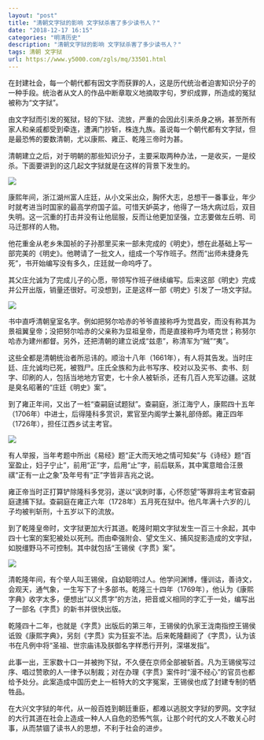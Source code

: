 ```yaml
---
layout: "post"
title: "清朝文字狱的影响 文字狱杀害了多少读书人？"
date: "2018-12-17 16:15"
categories: "明清历史"
description: "清朝文字狱的影响 文字狱杀害了多少读书人？"
tags: 清朝 文字狱
url: https://www.y5000.com/zgls/mq/33501.html
---
```






在封建社会，每一个朝代都有因文字而获罪的人，这是历代统治者迫害知识分子的一种手段。统治者从文人的作品中断章取义地摘取字句，罗织成罪，所造成的冤狱被称为“文字狱”。

由文字狱而引发的冤狱，轻的下狱、流放，严重的会因此引来杀身之祸，甚至所有家人和亲戚都受到牵连，遭满门抄斩，株连九族。虽说每一个朝代都有文字狱，但是最恐怖的要数清朝，尤以康熙、雍正、乾隆三帝时为甚。

清朝建立之后，对于明朝的那些知识分子，主要采取两种办法，一是收买，一是绞杀。下面要讲到的这几起文字狱就是在这样的背景下发生的。

![](https://img.y5000.com/uploads/allimg/180921/14-1P9211515332T.jpg)

康熙年间，浙江湖州富人庄廷，从小文采出众，胸怀大志，总想干一番事业，年少时就考进当时国家的最高学府国子监。可惜天妒英才，他得了一场大病过后，双目失明。这一沉重的打击并没有让他屈服，反而让他更加坚强，立志要做左丘明、司马迁那样的人物。

他花重金从老乡朱国祯的子孙那里买来一部未完成的《明史》，想在此基础上写一部完美的《明史》。他聘请了一批文人，组成一个写作班子。然而“出师未捷身先死”，书开始编写没有多久，庄廷就一命呜呼了。

其父庄允诚为了完成儿子的心愿，带领写作班子继续编写。后来这部《明史》完成并公开出版，销量还很好。可没想到，正是这样一部《明史》引发了一场文字狱。

![](https://img.y5000.com/uploads/allimg/180921/14-1P921151552Y9.jpg)

书中直呼清朝皇室名字。例如把努尔哈赤的爷爷直接称呼为觉昌安，而没有称其为景祖翼皇帝；没把努尔哈赤的父亲称为显祖皇帝，而是直接称呼为塔克世；称努尔哈赤为建州都督。另外，还把清朝的建立说成“兹患”，称清军为“贼”“夷”。

这些全都是清朝统治者所忌讳的。顺治十八年（1661年），有人将其告发。当时庄廷、庄允诚均已死，被戮尸。庄氏全族和为此书写序、校对以及买书、卖书、刻字、印刷的人，包括当地地方官吏，七十余人被斩杀，还有几百人充军边疆。这就是臭名昭著的“庄廷《明史》案”。

到了雍正年间，又出了一桩“查嗣庭试题狱”。查嗣庭，浙江海宁人，康熙四十五年（1706年）中进士，后得隆科多赏识，累官至内阁学士兼礼部侍郎。雍正四年（1726年），担任江西乡试主考官。

![](https://img.y5000.com/uploads/allimg/180921/14-1P92115160W50.jpg)

有人举报，当年考题中所出《易经》题“正大而天地之情可知矣”与《诗经》题“百室盈止，妇子宁止”，前用“正”字，后用“止”字，前后联系，其中寓意暗合汪景祺“正有一止之象”及年号有“正”字皆非吉兆之说。

雍正帝当时正打算铲除隆科多党羽，遂以“讽刺时事，心怀怨望”等罪将主考官查嗣庭逮捕下狱。查嗣庭在雍正六年（1728年）五月死在狱中。他凡年满十六岁的儿子均被判斩刑，十五岁以下的流放。

到了乾隆皇帝时，文字狱更加大行其道。乾隆时期文字狱发生一百三十余起，其中四十七案的案犯被处以死刑。而由牵强附会、望文生义、捕风捉影造成的文字狱，如脱缰野马不可控制。其中就包括“王锡侯《字贯》案”。

![](https://img.y5000.com/uploads/allimg/180921/14-1P92115162HG.jpg)

清乾隆年间，有个举人叫王锡侯，自幼聪明过人。他学问渊博，懂训诂，善诗文，会观天，通气象，一生写下了十多部书。乾隆三十四年（1769年），他认为《康熙字典》收字太多，便想出“以义贯字”的方法，把音或义相同的字汇于一处，编写出了一部名《字贯》的新书并很快出版。

乾隆四十二年，也就是《字贯》出版后的第三年，王锡侯的仇家王泷南指控王锡侯诋毁《康熙字典》，另刻《字贯》实为狂妄不法。后来乾隆翻阅了《字贯》，认为该书在凡例中将“圣祖、世宗庙讳及朕御名字样悉行开列，深堪发指”。

此事一出，王家数十口一并被拘下狱，不久便在京师全部被斩首。凡为王锡侯写过序、唱过赞歌的人一律予以制裁；对在办理《字贯》案件时“漫不经心”的官员也都给予处分。此案造成中国历史上一桩特大的文字冤案，王锡侯也成了封建专制的牺牲品。

在大兴文字狱的年代，从一般百姓到朝廷重臣，都难以逃脱文字狱的罗网。文字狱的大行其道在社会上造成一种人人自危的恐怖气氛，让那个时代的文人不敢关心时事，从而禁锢了读书人的思想，不利于社会的进步。
